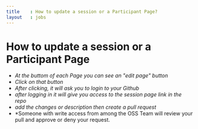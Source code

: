 ```yaml
---
title    : How to update a session or a Participant Page?
layout   : jobs
---
```


# How to update a session or a Participant Page

 - *At the buttom of each Page you can see an "edit page" button*
 - *Click on that button*
 - *After clicking, it will ask you to login to your Github*
 - *after logging in it will give you access to the session page link in the repo*
 - *add the changes or description then create a pull request*
 - *Someone with write access from among the OSS Team will review your pull and approve or deny your request.
  
